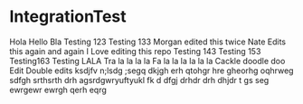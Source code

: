 IntegrationTest
===============
Hola
Hello Bla
Testing 123
Testing 133
Morgan edited this twice
Nate Edits this again and again
I Love editing this repo
Testing 143
Testing 153
Testing163
Testing LALA
Tra la la la la
Fa la la la la la la
Cackle doodle doo
Edit
Double edits
ksdjfv n;lsdg ;segq
dkjgh erh qtohgr hre gheorhg oqhrweg 
sdfgh srthsrth drh agsrdgwryuftyukl fk d
dfgj drhdr drh dhjdr t
gs seg ewrgewr ewrgh qerh eqrg
